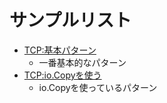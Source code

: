 # サンプルリスト

- [TCP:基本パターン](./tcp_basic/)
  - 一番基本的なパターン
- [TCP:io.Copyを使う](./tcp_use_iocopy/)
  - io.Copyを使っているパターン
